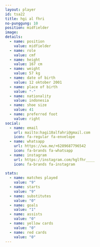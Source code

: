 ```yaml
---
layout: player
id: tsa22
title: hgi al fhri
no-punggung: 10
position: midfielder
image: 
details: 
  - name: position
    value: midfielder
  - name: role
    value: cmf
  - name: height
    value: 167 cm
  - name: weight
    value: 57 kg
  - name: date of birth
    value: 12 oktober 2001
  - name: place of birth
    value: "-"
  - name: nationality
    value: indonesia
  - name: shoe size
    value: 41
  - name: preferred foot
    value: right
social:
  - name: email
    url: mailto:hagi10alfahri@gmail.com
    icon: fa-regular fa-envelope
  - name: whatsapp
    url: https://wa.me/+6289687796542
    icon: fa-brands fa-whatsapp
  - name: instagram
    url: https://instagram.com/hglfhr____
    icon: fa-brands fa-instagram
    
stats:
  - name: matches played
    value: "9"
  - name: starts
    value: "9"
  - name: substitutes
    value: "0"
  - name: goals
    value: "1"
  - name: assists
    value: "0"
  - name: yellow cards
    value: "0"
  - name: red cards
    value: "0"
---
```

